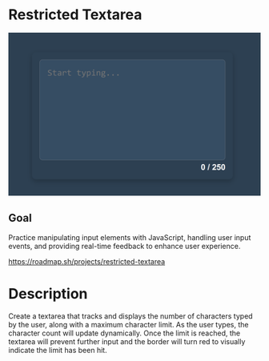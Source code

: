 # Restricted Textarea

![Restricted Textarea](project-screenshot.png)

## Goal

Practice manipulating input elements with JavaScript, handling user input events, and providing real-time feedback to enhance user experience.

https://roadmap.sh/projects/restricted-textarea

# Description

Create a textarea that tracks and displays the number of characters typed by the user, along with a maximum character limit. As the user types, the character count will update dynamically. Once the limit is reached, the textarea will prevent further input and the border will turn red to visually indicate the limit has been hit.
